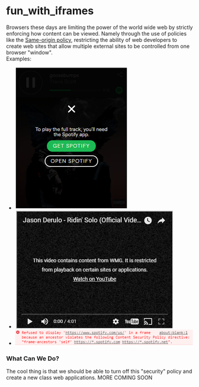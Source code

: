 # fun_with_iframes
Browsers these days are limiting the power of the world wide web by strictly enforcing how content can be viewed. Namely through the use of policies like the [Same-origin policy](https://en.wikipedia.org/wiki/Same-origin_policy), restricting the ability of web developers to create web sites that allow multiple external sites to be controlled from one browser "window".  
Examples:  

- ![](Spotify_30_seconds_only.PNG?raw=true)   
- ![](youtube_content_restricted.PNG?raw=true)  
- ![](spotify_iframe_error.PNG?raw=true)
  
### What Can We Do?
The cool thing is that we should be able to turn off this "security" policy and create a new class web applications. MORE COMING SOON
